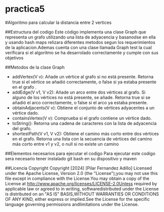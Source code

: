 # practica5
#Algoritmo para calcular la distancia entre 2 vertices 

##Estructura del codigo
Este código implementa una clase Graph que representa un grafo utilizando una lista de adyacencia y basanodse en ella y usando hash maps relizara diferentes metodos segun los requerimientos de la aplicacion.Ademas cuenta con una clase llamada Graph test la cual verificara si el algoritmo se ha desarrolado correctamente y cumple con sus objetivos

##Metodos de la clase Graph 
- addVertex(V v): Añade un vértice al grafo si no está presente. Retorna true si el vértice se añadió correctamente, o false si ya estaba presente en el grafo .
- addEdge(V v1, V v2): Añade un arco entre dos vértices al grafo. Si alguno de los vértices no está presente, se añade. Retorna true si se añadió el arco correctamente, o false si el arco ya estaba presente.
- obtainAdjacents(V v): Obtiene el conjunto de vértices adyacentes a un vértice dado.
- containsVertex(V v): Comprueba si el grafo contiene un vértice dado.
- toString(): Retorna una cadena de caracteres con la lista de adyacencia del grafo.
- shortestPath(V v1, V v2): Obtiene el camino más corto entre dos vértices en el grafo. Retorna una lista con la secuencia de vértices del camino más corto entre v1 y v2, o null si no existe un camino



##Elementos necesarios para ejecutar el codigo 
Para ejecutar este codigo sera necesario tener instalado git bash en su dispositivo y maven

##Licencia Copyright
Copyright [2024] [Pilar Fernandez Adillo] Licensed under the Apache License, Version 2.0 (the "License");you may not use this file except in compliance with the License.You may obtain a copy of the License at http://www.apache.org/licenses/LICENSE-2.0Unless required by applicable law or agreed to in writing, softwaredistributed under the License is distributed on an "AS IS" BASIS,WITHOUT WARRANTIES OR CONDITIONS OF ANY KIND, either express or implied.See the License for the specific language governing permissions andlimitations under the License.